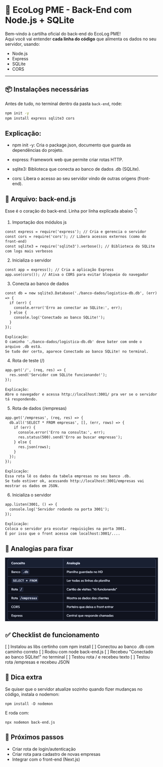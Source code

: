 # 🚀 EcoLog PME - Back-End com Node.js + SQLite

Bem-vindo à cartilha oficial do back-end do EcoLog PME!  
Aqui você vai entender **cada linha do código** que alimenta os dados no seu servidor, usando:

- Node.js
- Express
- SQLite
- CORS

---

## 📦 Instalações necessárias

Antes de tudo, no terminal dentro da pasta `back-end`, rode:

```bash
npm init -y
npm install express sqlite3 cors
```
## Explicação:

* npm init -y: Cria o package.json, documento que guarda as dependências do projeto.

* express: Framework web que permite criar rotas HTTP.

* sqlite3: Biblioteca que conecta ao banco de dados .db (SQLite).

* cors: Libera o acesso ao seu servidor vindo de outras origens (front-end).

## 🔧 Arquivo: back-end.js
Esse é o coração do back-end. Linha por linha explicada abaixo 👇
1. Importação dos módulos js
```
const express = require('express'); // Cria e gerencia o servidor
const cors = require('cors'); // Libera acessos externos (como do front-end)
const sqlite3 = require('sqlite3').verbose(); // Biblioteca do SQLite com logs mais verbosos
```
2. Inicializa o servidor
```
const app = express(); // Cria a aplicação Express
app.use(cors()); // Ativa o CORS para evitar bloqueio do navegador
```
3. Conecta ao banco de dados
```
const db = new sqlite3.Database('./banco-dados/logistica-db.db', (err) => {
  if (err) {
    console.error('Erro ao conectar ao SQLite:', err);
  } else {
    console.log('Conectado ao banco SQLite!');
  }
});

Explicação:
O caminho './banco-dados/logistica-db.db' deve bater com onde o arquivo .db está.
Se tudo der certo, aparece Conectado ao banco SQLite! no terminal.
```
4. Rota de teste (/)
```
app.get('/', (req, res) => {
  res.send('Servidor com SQLite funcionando!');
});

Explicação:
Abre o navegador e acessa http://localhost:3001/ pra ver se o servidor tá respondendo.
```
5. Rota de dados (/empresas)
```
app.get('/empresas', (req, res) => {
  db.all('SELECT * FROM empresas', [], (err, rows) => {
    if (err) {
      console.error('Erro na consulta:', err);
      res.status(500).send('Erro ao buscar empresas');
    } else {
      res.json(rows);
    }
  });
});

Explicação:
Essa rota lê os dados da tabela empresas no seu banco .db.
Se tudo estiver ok, acessando http://localhost:3001/empresas vai mostrar os dados em JSON.
```
6. Inicializa o servidor
```
app.listen(3001, () => {
  console.log('Servidor rodando na porta 3001');
});

Explicação:
Coloca o servidor pra escutar requisições na porta 3001.
É por isso que o front acessa com localhost:3001/....
```

## 🧠 Analogias para fixar
![alt text](image.png)

## ✅ Checklist de funcionamento
[ ] Instalou as libs certinho com npm install
[ ] Conectou ao banco .db com caminho correto
[ ] Rodou com node back-end.js
[ ] Recebeu "Conectado ao banco SQLite!" no terminal
[ ] Testou rota / e recebeu texto
[ ] Testou rota /empresas e recebeu JSON

## 📎 Dica extra
Se quiser que o servidor atualize sozinho quando fizer mudanças no código, instala o nodemon:
```
npm install -D nodemon
```
E roda com:
```
npx nodemon back-end.js

```

## 🔮 Próximos passos
* Criar rota de login/autenticação
* Criar rota para cadastro de novas empresas
* Integrar com o front-end (Next.js)